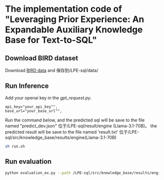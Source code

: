 # The implementation code of "Leveraging Prior Experience: An Expandable Auxiliary Knowledge Base for Text-to-SQL"

## Download BIRD dataset
Download [BIRD data](https://drive.google.com/drive/folders/1zcoVq3SZItFaTIc6HA7AR_eMdZqKVjpL?usp=sharing) and 保存到/LPE-sql/data/


## Run Inference
Add your openai key in the *gpt_request.py*. 
```shell
api_key="your_api_key"",
base_url="your_base_url"",
```

Run the command below, and the predicted sql will be save to the file named "predict_dev.json" 位于/LPE-sql/result/engine (Llama-3.1-70B)。 the predicted result will be save to the file named 'result.txt' 位于/LPE-sql/src/knowledge_base/results/engine(Llama-3.1-70B)
```bash
sh run.sh
```

## Run evaluation
```bash
python evaluation_ex.py --path /LPE-sql/src/knowledge_base/results/engine/result.txt 
```
